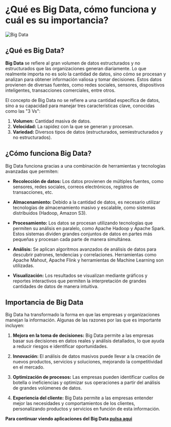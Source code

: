 # ¿Qué es Big Data, cómo funciona y cuál es su importancia?

![Big Data](https://live.mrf.io/statics/i/ps/www.muylinux.com/wp-content/uploads/2019/06/bigdata.jpg?width=1200&enable=upscale "Big Data")

## ¿Qué es Big Data?

**Big Data** se refiere al gran volumen de datos estructurados y no estructurados que las organizaciones generan diariamente. Lo que realmente importa no es solo la cantidad de datos, sino cómo se procesan y analizan para obtener información valiosa y tomar decisiones. Estos datos provienen de diversas fuentes, como redes sociales, sensores, dispositivos inteligentes, transacciones comerciales, entre otros.

El concepto de Big Data no se refiere a una cantidad específica de datos, sino a su capacidad para manejar tres características clave, conocidas como las "3 Vs":

1. **Volumen:** Cantidad masiva de datos.
2. **Velocidad:** La rapidez con la que se generan y procesan.
3. **Variedad:** Diversos tipos de datos (estructurados, semiestructurados y no estructurados).

## ¿Cómo funciona Big Data?

Big Data funciona gracias a una combinación de herramientas y tecnologías avanzadas que permiten:

- **Recolección de datos:** Los datos provienen de múltiples fuentes, como sensores, redes sociales, correos electrónicos, registros de transacciones, etc.
  
- **Almacenamiento:** Debido a la cantidad de datos, es necesario utilizar tecnologías de almacenamiento masivo y escalable, como sistemas distribuidos (Hadoop, Amazon S3).

- **Procesamiento:** Los datos se procesan utilizando tecnologías que permiten su análisis en paralelo, como Apache Hadoop y Apache Spark. Estos sistemas dividen grandes conjuntos de datos en partes más pequeñas y procesan cada parte de manera simultánea.

- **Análisis:** Se aplican algoritmos avanzados de análisis de datos para descubrir patrones, tendencias y correlaciones. Herramientas como Apache Mahout, Apache Flink y herramientas de Machine Learning son utilizadas.

- **Visualización:** Los resultados se visualizan mediante gráficos y reportes interactivos que permiten la interpretación de grandes cantidades de datos de manera intuitiva.

## Importancia de Big Data

Big Data ha transformado la forma en que las empresas y organizaciones manejan la información. Algunas de las razones por las que es importante incluyen:

1. **Mejora en la toma de decisiones:** Big Data permite a las empresas basar sus decisiones en datos reales y análisis detallados, lo que ayuda a reducir riesgos e identificar oportunidades.

2. **Innovación:** El análisis de datos masivos puede llevar a la creación de nuevos productos, servicios y soluciones, mejorando la competitividad en el mercado.

3. **Optimización de procesos:** Las empresas pueden identificar cuellos de botella o ineficiencias y optimizar sus operaciones a partir del análisis de grandes volúmenes de datos.

4. **Experiencia del cliente:** Big Data permite a las empresas entender mejor las necesidades y comportamientos de los clientes, personalizando productos y servicios en función de esta información.


**Para continuar viendo aplicaciones del Big Data [pulsa aqui](./BigData2.md)**




